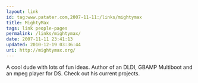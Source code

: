 ```yaml
---
layout: link
id: tag:www.patater.com,2007-11-11:/links/mightymax
title: MightyMax
tags: link people-pages
permalink: /links/mightymax/
date: 2007-11-11 23:41:13
updated: 2010-12-19 03:36:44
uri: http://mightymax.org/
---
```

A cool dude with lots of fun ideas. Author of an DLDI, GBAMP Multiboot and an
mpeg player for DS. Check out his current projects.
